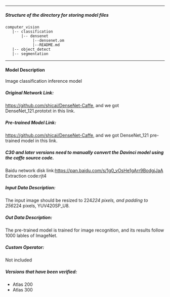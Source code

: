 *******************************************************************************
##### Structure of the directory for storing model files
```
computer_vision
   |-- classification
       |-- densenet
            |--densenet.om
            |--README.md
   |-- object_detect
   |-- segmentation
```
*******************************************************************************
#### Model Description

Image classification inference model

##### Original Network Link:

https://github.com/shicai/DenseNet-Caffe, and we got DenseNet_121.prototxt in this link.

##### Pre-trained Model Link:

https://github.com/shicai/DenseNet-Caffe, and we got DenseNet_121 pre-trained model in this link.

##### C30 and later versions need to manually convert the Davinci model using the caffe source code.

Baidu network disk link:https://pan.baidu.com/s/1g0_vOsHe1gArr9BodgjJaA Extraction code:rjt4

##### Input Data Description:

The input image should be resized to 224*224 pixels, and padding to 256*224 pixels, YUV420SP_U8.

##### Out Data Description:

The pre-trained model is trained for image recognition, and its results follow 1000 lables of ImageNet. 

##### Custom Operator:

Not included

##### Versions that have been verified: 

- Atlas 200
- Atlas 300
